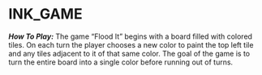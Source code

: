 # INK_GAME

***How To Play:***
The game “Flood It” begins with a board filled with colored tiles. 
On each turn the player chooses a new color to paint the top left tile and any tiles adjacent to it of that same color. 
The goal of the game is to turn the entire board into a single color before running out of turns.
